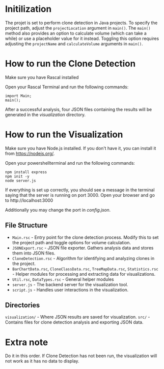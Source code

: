# Initilization

The projet is set to perform clone detection in Java projects. To specify the project path, adjust the ```projectLocation``` argument in ```main()```.
The ```main()``` method also provides an option to calculate volume (which can take a while) or use a placeholder value for it instead. Toggling this option requires adjusting the ```projectName``` and ```calculateVolume``` arguments in ```main()```.

# How to run the Clone Detection

Make sure you have Rascal installed

Open your Rascal Terminal and run the following commands:
```
import Main;
main();
```
After a successful analysis, four JSON files containing the results will be generated in the *visualization* directory.

# How to run the Visualization

Make sure you have Node.js installed. If you don't have it, you can install it from https://nodejs.org/.

Open your powershellterminal and run the following commands:
```
npm install express
npm init -y
node server.js
```
If everything is set up correctly, you should see a message in the terminal saying that the server is running on port 3000.
Open your browser and go to http://localhost:3000

Additionally you may change the port in *config.json*.

## File Structure

- `Main.rsc` - Entry point for the clone detection process. Modify this to set the project path and toggle options for volume calculation.
- `JSONExport.rsc` - JSON file exporter. Gathers analysis data and stores them into JSON files.
- `CloneDetection.rsc` - Algorithm for identifying and analyzing clones in the project.
- `BarChartData.rsc`, `CloneClassData.rsc`, `TreeMapData.rsc`, `Statistics.rsc` - Helper modules for processing and extracting data for visualizations.
- `Util.rsc`, `DataTypes.rsc` - General helper modules
- `server.js` - The backend server for the visualization tool.
- `script.js` - Handles user interactions in the visualization.

## Directories
`visualization/` - Where JSON results are saved for visualization.
`src/` - Contains files for clone detection analysis and exporting JSON data.


# Extra note
Do it in this order. If Clone Detection has not been run, the visualization will not work as it has no data to display.

